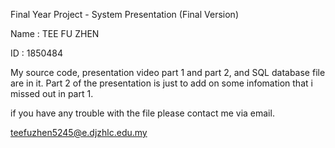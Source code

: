 Final Year Project - System Presentation  (Final Version)

Name : TEE FU ZHEN

ID : 1850484

My source code, presentation video part 1 and part 2, and SQL database file are in it.
Part 2 of the presentation is just to add on some infomation that i missed out in part 1.

if you have any trouble with the file please contact me via email.

teefuzhen5245@e.djzhlc.edu.my
